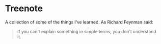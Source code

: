 # Treenote
A collection of some of the things I've learned. As Richard Feynman said:
> If you can't explain something in simple terms, you don't understand it.
